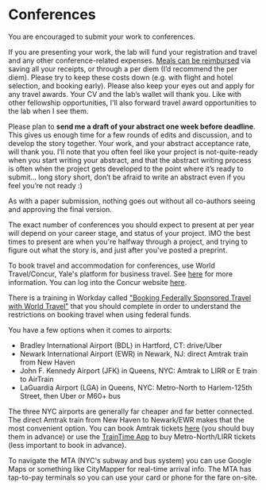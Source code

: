 # Conferences

You are encouraged to submit your work to conferences. 

If you are presenting your work, the lab will fund your registration and travel and any other conference-related expenses. [Meals can be reimbursed](https://your.yale.edu/policies-procedures/3301-travel-university-business#3301.5) via saving all your receipts, or through a per diem (I’d recommend the per diem). Please try to keep these costs down (e.g. with flight and hotel selection, and booking early). Please also keep your eyes out and apply for any travel awards. Your CV and the lab’s wallet will thank you. Like with other fellowship opportunities, I'll also forward travel award opportunities to the lab when I see them.

Please plan to **send me a draft of your abstract one week before deadline**. This gives us enough time for a few rounds of edits and discussion, and to develop the story together. Your work, and your abstract acceptance rate, will thank you. I’ll note that you often feel like your project is not-quite-ready when you start writing your abstract, and that the abstract writing process is often when the project gets developed to the point where it’s ready to submit… long story short, don’t be afraid to write an abstract even if you feel you’re not ready :) 

As with a paper submission, nothing goes out without all co-authors seeing and approving the final version.

The exact number of conferences you should expect to present at per year will depend on your career stage, and status of your project. IMO the best times to present are when you're halfway through a project, and trying to figure out what the story is, and just after you've posted a preprint.

To book travel and accommodation for conferences, use World Travel/Concur, Yale's platform for business travel. See [here](https://your.yale.edu/work-yale/campus-services/yale-travel-management) for more information. You can log into the Concur website [here](https://concur.yale.edu/).

There is a training in Workday called ["Booking Federally Sponsored Travel with World Travel"](https://www.myworkday.com/yale/learning/course/1e7e093ab7a21001abc67bad56c90001?type=9882927d138b100019b928e75843018d&record=00f9b09f318e102c62781e428a3d0001) that you should complete in order to understand the restrictions on booking travel when using federal funds.

You have a few options when it comes to airports:
- Bradley International Airport (BDL) in Hartford, CT: drive/Uber
- Newark International Airport (EWR) in Newark, NJ: direct Amtrak train from New Haven
- John F. Kennedy Airport (JFK) in Queens, NYC: Amtrak to LIRR or E train to AirTrain
- LaGuardia Airport (LGA) in Queens, NYC: Metro-North to Harlem-125th Street, then Uber or M60+ bus

The three NYC airports are generally far cheaper and far better connected. The direct Amtrak train from New Haven to Newark/EWR makes that the most convenient option. You can book Amtrak tickets [here](www.amtrak.com) (you should buy them in advance) or use the [TrainTime App](https://www.mta.info/traintime) to buy Metro-North/LIRR tickets (less important to book in advance).

To navigate the MTA (NYC's subway and bus system) you can use Google Maps or something like CityMapper for real-time arrival info. The MTA has tap-to-pay terminals so you can use your card or phone for the fare on-site.